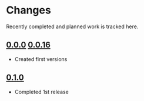 # Changes
Recently completed and planned work is tracked here.

## [0.0.0](.) [0.0.16](.)
- Created first versions

## [0.1.0](.)
- Completed 1st release
